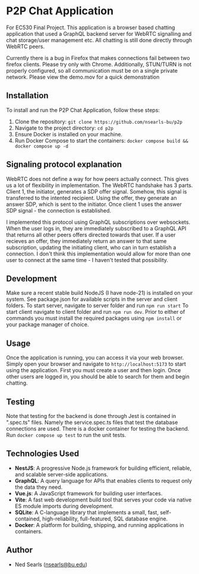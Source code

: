 # P2P Chat Application

For EC530 Final Project. This application is a browser based chatting application that used a GraphQL backend server for WebRTC signalling and chat storage/user management etc. All chatting is still done directly through WebRTC peers.

Currently there is a bug in Firefox that makes connections fail between two firefox clients. Please try only with Chrome. Additionally,
STUN/TURN is not properly configured, so all communication must be on a single private network. Please view the demo.mov for a quick demonstration

## Installation

To install and run the P2P Chat Application, follow these steps:

1. Clone the repository: `git clone https://github.com/nsearls-bu/p2p`
2. Navigate to the project directory: `cd p2p`
3. Ensure Docker is installed on your machine.
4. Run Docker Compose to start the containers: `docker compose build && docker compose up -d`

## Signaling protocol explanation

WebRTC does not define a way for how peers actually connect. This gives us a lot of flexibility in implementation. The WebRTC handshake has 3 parts. Client 1, the initiator, generates a SDP offer signal. Somehow, this signal is transferred to the intented recipient. Using the offer, they generate an answer SDP, which is sent to the initiator. Once client 1 uses the answer SDP signal - the connection is established.

I implemented this protocol using GraphQL subscriptions over websockets. When the user logs in, they are immediately subscribed to a GraphQL API that returns all other peers offers directed towards that user. If a user recieves an offer, they immediately return an answer to that same subscription, updating the initiating client, who can in turn establish a connection. I don't think this implementation would allow for more than one user to connect at the same time - I haven't tested that possibility.

## Development

Make sure a recent stable build NodeJS (I have node-21) is installed on your system. See package.json for available scripts in the server and client folders. To start server, navigate to server folder and run `npm run start`
To start client navigate to client folder and run `npm run dev`. Prior to either of commands you must install the required packages using `npm install` or your package manager of choice.

## Usage

Once the application is running, you can access it via your web browser. Simply open your browser and navigate to `http://localhost:5173` to start using the application. First you must create a user and then login. Once other users are logged in, you should be able to search for them and begin chatting.

## Testing

Note that testing for the backend is done through Jest is contained in ".spec.ts" files. Namely the service.spec.ts files that test the database connections are used. There is a docker container for testing the backend. Run `docker compose up test` to run the unit tests.

## Technologies Used

- **NestJS**: A progressive Node.js framework for building efficient, reliable, and scalable server-side applications.
- **GraphQL**: A query language for APIs that enables clients to request only the data they need.
- **Vue.js**: A JavaScript framework for building user interfaces.
- **Vite**: A fast web development build tool that serves your code via native ES module imports during development.
- **SQLite**: A C-language library that implements a small, fast, self-contained, high-reliability, full-featured, SQL database engine.
- **Docker**: A platform for building, shipping, and running applications in containers.

## Author

- Ned Searls (<nsearls@bu.edu>)
